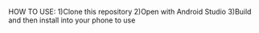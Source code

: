 HOW TO USE:
1)Clone this repository
2)Open with Android Studio
3)Build and then install into your phone to use
